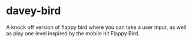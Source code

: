# davey-bird
A knock off version of flappy bird where you can take a user input, as well as play one level inspired by the mobile hit Flappy Bird.
